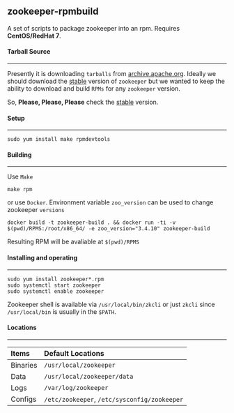 zookeeper-rpmbuild
---------
A set of scripts to package zookeeper into an rpm.
Requires **CentOS/RedHat 7**.

#### Tarball Source
-----
Presently it is downloading `tarballs` from [archive.apache.org](http://archive.apache.org/dist/zookeeper/). Ideally we should download the [stable](http://archive.apache.org/dist/zookeeper/stable/) version of `zookeeper` but we wanted to keep the ability to download and build `RPMs` for any `zookeeper` version. 

So, **Please, Please, Please** check the [stable](http://archive.apache.org/dist/zookeeper/stable/) version.

#### Setup
-----
    sudo yum install make rpmdevtools

#### Building
--------
Use `Make`

    make rpm

or use `Docker`. Environment variable `zoo_version` can be used to change zookeeper `versions`

    docker build -t zookeeper-build . && docker run -ti -v $(pwd)/RPMS:/root/x86_64/ -e zoo_version="3.4.10" zookeeper-build


Resulting RPM will be avaliable at `$(pwd)/RPMS`

#### Installing and operating
------------------------
```
sudo yum install zookeeper*.rpm
sudo systemctl start zookeeper
sudo systemctl enable zookeeper
```

Zookeeper shell is available via `/usr/local/bin/zkcli` or just `zkcli` since `/usr/local/bin` is usually in the `$PATH`.

#### Locations
-----------------
|Items | Default Locations  | 
|:------------- |:-------------|
| Binaries     | `/usr/local/zookeeper` |
| Data      |`/usr/local/zookeeper/data`|
| Logs      | `/var/log/zookeeper`|
| Configs| `/etc/zookeeper`, `/etc/sysconfig/zookeeper`|

